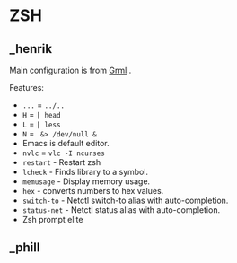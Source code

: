 # ZSH

## _henrik
Main configuration is from [Grml](grml.org) .

Features:
* `...` = `../..`
* `H` = `| head`
* `L` = `| less`
* `N` = ` &> /dev/null &`
* Emacs is default editor.
* `nvlc` = `vlc -I ncurses`
* `restart` - Restart zsh
* `lcheck` - Finds library to a symbol.
* `memusage` - Display memory usage.
* `hex` - converts numbers to hex values.
* `switch-to` - Netctl switch-to alias with auto-completion.
* `status-net` - Netctl status alias with auto-completion.
* Zsh prompt elite

## _phill
